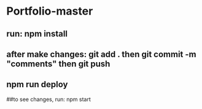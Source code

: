 # Portfolio-master
## run: npm install
## after make changes: git add . then git commit -m "comments" then git push
## npm run deploy
##to see changes, run: npm start
